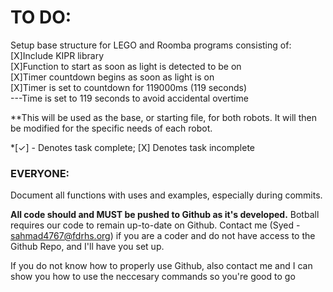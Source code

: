# TO DO:
Setup base structure for LEGO and Roomba programs consisting of:\
[X]Include KIPR library\
[X]Function to start as soon as light is detected to be on\
[X]Timer countdown begins as soon as light is on\
[X]Timer is set to countdown for 119000ms (119 seconds)\
---Time is set to 119 seconds to avoid accidental overtime

\**This will be used as the base, or starting file, for both robots. It will then be modified for the specific needs of each robot.

*[✓] - Denotes task complete; [X] Denotes task incomplete

### EVERYONE:
Document all functions with uses and examples, especially during commits.

**All code should and MUST be pushed to Github as it's developed.** Botball requires our code to remain up-to-date on Github. Contact me (Syed - sahmad4767@fdrhs.org) if you are a coder and do not have access to the Github Repo, and I'll have you set up.

If you do not know how to properly use Github, also contact me and I can show you how to use the neccesary commands so you're good to go
